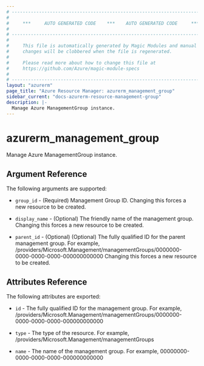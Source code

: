 ```yaml
---
# ----------------------------------------------------------------------------
#
#     ***     AUTO GENERATED CODE    ***    AUTO GENERATED CODE     ***
#
# ----------------------------------------------------------------------------
#
#     This file is automatically generated by Magic Modules and manual
#     changes will be clobbered when the file is regenerated.
#
#     Please read more about how to change this file at
#     https://github.com/Azure/magic-module-specs
#
# ----------------------------------------------------------------------------
layout: "azurerm"
page_title: "Azure Resource Manager: azurerm_management_group"
sidebar_current: "docs-azurerm-resource-management-group"
description: |-
  Manage Azure ManagementGroup instance.
---
```


# azurerm_management_group

Manage Azure ManagementGroup instance.


## Argument Reference

The following arguments are supported:

* `group_id` - (Required) Management Group ID. Changing this forces a new resource to be created.

* `display_name` - (Optional) The friendly name of the management group. Changing this forces a new resource to be created.

* `parent_id` - (Optional) (Optional) The fully qualified ID for the parent management group.  For example, /providers/Microsoft.Management/managementGroups/0000000-0000-0000-0000-000000000000 Changing this forces a new resource to be created.

## Attributes Reference

The following attributes are exported:

* `id` - The fully qualified ID for the management group.  For example, /providers/Microsoft.Management/managementGroups/0000000-0000-0000-0000-000000000000

* `type` - The type of the resource.  For example, /providers/Microsoft.Management/managementGroups

* `name` - The name of the management group. For example, 00000000-0000-0000-0000-000000000000
